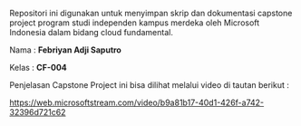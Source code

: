 Repositori ini digunakan untuk menyimpan skrip dan dokumentasi capstone project program studi independen kampus merdeka oleh Microsoft Indonesia dalam bidang cloud fundamental.

Nama : **Febriyan Adji Saputro**

Kelas : **CF-004**

Penjelasan Capstone Project ini bisa dilihat melalui video di tautan berikut :

https://web.microsoftstream.com/video/b9a81b17-40d1-426f-a742-32396d721c62